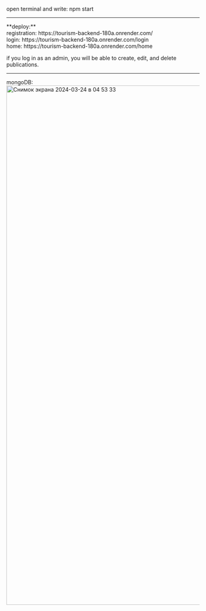 open terminal and write: npm start
<hr>
**deploy:** <br>
registration: https://tourism-backend-180a.onrender.com/<br>
login: https://tourism-backend-180a.onrender.com/login<br>
home: https://tourism-backend-180a.onrender.com/home

if you log in as an admin, you will be able to create, edit, and delete publications.
<hr>
mongoDB:
<img width="1352" alt="Снимок экрана 2024-03-24 в 04 53 33" src="https://github.com/akbotazhaksylyk/tourism_backend/assets/138726392/70187074-81bc-4711-99f8-10f770f8e80e">
